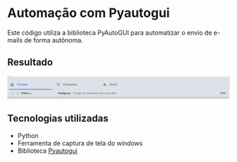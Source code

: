 # Automação com Pyautogui
Este código utiliza a biblioteca PyAutoGUI para automatizar o envio de e-mails de forma autônoma.

## Resultado
![Print da tela do Gmail.](imagens/resultado.png)


## Tecnologias utilizadas
* Python
* Ferramenta de captura de tela do windows
* Biblioteca [Pyautogui](https://pypi.org/project/PyAutoGUI/)
